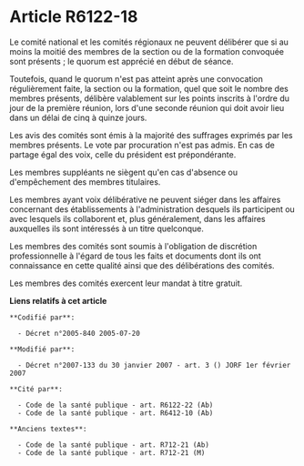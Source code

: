 # Article R6122-18

Le comité national et les comités régionaux ne peuvent délibérer que si au moins la moitié des membres de la section ou de la
formation convoquée sont présents ; le quorum est apprécié en début de séance.

Toutefois, quand le quorum n'est pas atteint après une convocation régulièrement faite, la section ou la formation, quel que
soit le nombre des membres présents, délibère valablement sur les points inscrits à l'ordre du jour de la première réunion,
lors d'une seconde réunion qui doit avoir lieu dans un délai de cinq à quinze jours.

Les avis des comités sont émis à la majorité des suffrages exprimés par les membres présents. Le vote par procuration n'est
pas admis. En cas de partage égal des voix, celle du président est prépondérante.

Les membres suppléants ne siègent qu'en cas d'absence ou d'empêchement des membres titulaires.

Les membres ayant voix délibérative ne peuvent siéger dans les affaires concernant des établissements à l'administration
desquels ils participent ou avec lesquels ils collaborent et, plus généralement, dans les affaires auxquelles ils sont
intéressés à un titre quelconque.

Les membres des comités sont soumis à l'obligation de discrétion professionnelle à l'égard de tous les faits et documents
dont ils ont connaissance en cette qualité ainsi que des délibérations des comités.

Les membres des comités exercent leur mandat à titre gratuit.

**Liens relatifs à cet article**

	**Codifié par**:

	  - Décret n°2005-840 2005-07-20

	**Modifié par**:

	  - Décret n°2007-133 du 30 janvier 2007 - art. 3 () JORF 1er février 2007

	**Cité par**:

	  - Code de la santé publique - art. R6122-22 (Ab)
	  - Code de la santé publique - art. R6412-10 (Ab)

	**Anciens textes**:

	  - Code de la santé publique - art. R712-21 (Ab)
	  - Code de la santé publique - art. R712-21 (M)
